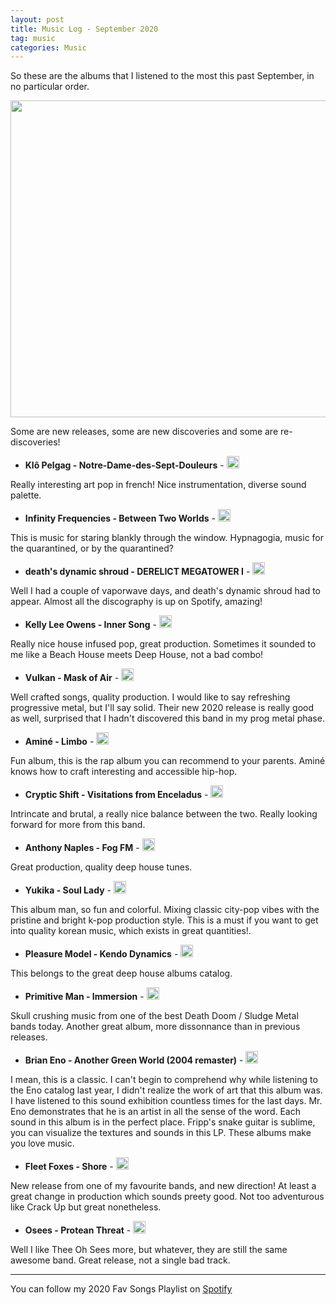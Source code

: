 ```yaml
---
layout: post
title: Music Log - September 2020
tag: music
categories: Music
---
```


So these are the albums that I listened to the most this past September, in no particular order.


<img src="{{ site.baseurl }}/images/september2020.png" width="800" height="507">

Some are new releases, some are new discoveries and some are re-discoveries!

* **Klô Pelgag - Notre-Dame-des-Sept-Douleurs** - [<img src="{{ site.baseurl }}/images/Spotify_Icon_RGB_Green.png" width="20" height="20">](https://open.spotify.com/album/4kNpkRG2YpK4jV9OoopVNh?si=RrlIn6uOQF2Z9Vpo8LvuKA)

Really interesting art pop in french! Nice instrumentation, diverse sound palette.

* **Infinity Frequencies - Between Two Worlds** - [<img src="{{ site.baseurl }}/images/Spotify_Icon_RGB_Green.png" width="20" height="20">](https://open.spotify.com/album/03nyYzVw4m1cM2EG0vk6hP?si=MzxmEIyASUmK6xihW-VPVw)


This is music for staring blankly through the window. Hypnagogia, music for the quarantined, or by the quarantined?


* **death's dynamic shroud - DERELICT MEGATOWER I** - [<img src="{{ site.baseurl }}/images/Spotify_Icon_RGB_Green.png" width="20" height="20">](https://open.spotify.com/album/2pFPM7MWfnecHWWglJSYyh?si=jWflLBcKTpy6xyR5iA6eBg)

Well I had a couple of vaporwave days, and death's dynamic shroud had to appear. Almost all the discography is up on Spotify, amazing!


* **Kelly Lee Owens - Inner Song** - [<img src="{{ site.baseurl }}/images/Spotify_Icon_RGB_Green.png" width="20" height="20">](https://open.spotify.com/album/3DzlkHEQtb0ABoxze4Zxi7?si=4tV8IkArRm6V4PucqoXTDg)

Really nice house infused pop, great production. Sometimes it sounded to me like a Beach House meets Deep House, not a bad combo!


* **Vulkan - Mask of Air**  - [<img src="{{ site.baseurl }}/images/Spotify_Icon_RGB_Green.png" width="20" height="20">](https://open.spotify.com/album/2HRReKOFnpD5OcgvmMjDNM?si=2TJgBLgpTZWYY0YQW8-oNg)

Well crafted songs, quality production. I would like to say refreshing progressive metal, but I'll say solid. Their new 2020 release is really good as well, surprised that I hadn't discovered this band in my prog metal phase.


* **Aminé - Limbo**  - [<img src="{{ site.baseurl }}/images/Spotify_Icon_RGB_Green.png" width="20" height="20">](https://open.spotify.com/album/6a8GwYiEMrXgMvZBvuBXrt?si=eAfoVV6qQH69qDYXazpH-Q)

Fun album, this is the rap album you can recommend to your parents. Aminé knows how to craft interesting and accessible hip-hop. 


* **Cryptic Shift - Visitations from Enceladus**  - [<img src="{{ site.baseurl }}/images/Spotify_Icon_RGB_Green.png" width="20" height="20">](https://open.spotify.com/album/7cGu80ia5OvMQlxIqTLMA1?si=HP2TXXJbQ4uGh9fwwQAazA)

Intrincate and brutal, a really nice balance between the two. Really looking forward for more from this band. 


* **Anthony Naples - Fog FM**  - [<img src="{{ site.baseurl }}/images/Spotify_Icon_RGB_Green.png" width="20" height="20">](https://open.spotify.com/album/0XBtXweoCbA6MkNZ5F2NUW?si=uK6TcUz7RsqPsbifs6SuoQ)


Great production, quality deep house tunes.


* **Yukika - Soul Lady**  - [<img src="{{ site.baseurl }}/images/Spotify_Icon_RGB_Green.png" width="20" height="20">](https://open.spotify.com/album/16yrp3d9pCJgQK2RMBTtd1?si=Q4nFe97wQFStGYioJwWvmA)

This album man, so fun and colorful. Mixing classic city-pop vibes with the pristine and bright k-pop production style. This is a must if you want to get into quality korean music, which exists in great quantities!. 


* **Pleasure Model - Kendo Dynamics**  - [<img src="{{ site.baseurl }}/images/Spotify_Icon_RGB_Green.png" width="20" height="20">](https://open.spotify.com/album/3mMbZvCYOvjQ4jbUwYcjw5?si=7OM79SSSQlWVp03IquUwLQ)

This belongs to the great deep house albums catalog.


* **Primitive Man - Immersion**  - [<img src="{{ site.baseurl }}/images/Spotify_Icon_RGB_Green.png" width="20" height="20">](https://open.spotify.com/album/1z6E3dJeKCMLe5VeXHFzjM?si=kKSJOlzrTlOSxJRpeJCLtw)

Skull crushing music from one of the best Death Doom / Sludge Metal bands today. Another great album, more dissonnance than in previous releases.


* **Brian Eno - Another Green World (2004 remaster)**  - [<img src="{{ site.baseurl }}/images/Spotify_Icon_RGB_Green.png" width="20" height="20">](https://open.spotify.com/album/6uoeezh45SYEb8lcT8gDTY?si=zSB38PQrQVeqLZcu0xCB5A)

I mean, this is a classic. I can't begin to comprehend why while listening to the Eno catalog last year, I didn't realize the work of art that this album was. I have listened to this sound exhibition countless times for the last days. Mr. Eno demonstrates that he is an artist in all the sense of the word. Each sound in this album is in the perfect place. Fripp's snake guitar is sublime, you can visualize the textures and sounds in this LP. These albums make you love music.


* **Fleet Foxes - Shore** - [<img src="{{ site.baseurl }}/images/Spotify_Icon_RGB_Green.png" width="20" height="20">](https://open.spotify.com/album/0lmjCPEcec2k6L7ysNIcd3?si=vABmvHMnQjSWSrGj1ZouIg)

New release from one of my favourite bands, and new direction! At least a great change in production which sounds preety good. Not too adventurous like Crack Up but great nonetheless. 


* **Osees - Protean Threat**  - [<img src="{{ site.baseurl }}/images/Spotify_Icon_RGB_Green.png" width="20" height="20">](https://open.spotify.com/album/16l3FJwjZooUHbU37sdeeI?si=HKcSGz5yTtSHmUcTSomW1w)

Well I like Thee Oh Sees more, but whatever, they are still the same awesome band. Great release, not a single bad track.


---

You can follow my 2020 Fav Songs Playlist on [Spotify](https://open.spotify.com/playlist/5k8GxmLyvbAUl7WVfobDxH?si=ydpCEJRVRHubUE-4MZYZfA)
